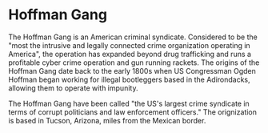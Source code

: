 # Hoffman Gang

The Hoffman Gang is an American criminal syndicate. Considered to be the "most the intrusive and legally connected crime organization operating in America", the operation has expanded beyond drug trafficking and runs a profitable cyber crime operation and gun running rackets. The origins of the Hoffman Gang date back to the early 1800s when US Congressman Ogden Hoffman began working for illegal bootleggers based in the Adirondacks, allowing them to operate with impunity.

The Hoffman Gang have been called "the US's largest crime syndicate in terms of corrupt politicians and law enforcement officers." The orignization is based in Tucson, Arizona, miles from the Mexican border.
